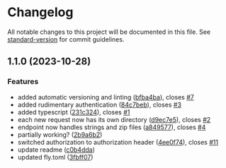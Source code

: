 # Changelog

All notable changes to this project will be documented in this file. See [standard-version](https://github.com/conventional-changelog/standard-version) for commit guidelines.

## 1.1.0 (2023-10-28)

### Features

- added automatic versioning and linting ([bfba4ba](https://github.com/EricRobertCampbell/latex-pdf-generator/commit/bfba4ba96302ecd08c852c3dce7b8f61a9f58185)), closes [#7](https://github.com/EricRobertCampbell/latex-pdf-generator/issues/7)
- added rudimentary authentication ([84c7beb](https://github.com/EricRobertCampbell/latex-pdf-generator/commit/84c7beb1ad86e83e13f4534afd9c1dca8d3b4778)), closes [#3](https://github.com/EricRobertCampbell/latex-pdf-generator/issues/3)
- added typescript ([231c324](https://github.com/EricRobertCampbell/latex-pdf-generator/commit/231c3245e359cbcbf779ee86d1edfb444764deb6)), closes [#1](https://github.com/EricRobertCampbell/latex-pdf-generator/issues/1)
- each new request now has its own directory ([d9ec7e5](https://github.com/EricRobertCampbell/latex-pdf-generator/commit/d9ec7e5e460f4ed34f38426ed7efcee7bde6f65f)), closes [#2](https://github.com/EricRobertCampbell/latex-pdf-generator/issues/2)
- endpoint now handles strings and zip files ([a849577](https://github.com/EricRobertCampbell/latex-pdf-generator/commit/a849577b1d3e77e64c5117e0dc1d8a8489460b19)), closes [#4](https://github.com/EricRobertCampbell/latex-pdf-generator/issues/4)
- partially working? ([2b9a6b2](https://github.com/EricRobertCampbell/latex-pdf-generator/commit/2b9a6b27d5ed86d66151dd9885df4d695d92c1f4))
- switched authorization to authorization header ([4ee0f74](https://github.com/EricRobertCampbell/latex-pdf-generator/commit/4ee0f74e0b28ef237b4769ed5edd23eee4210d4e)), closes [#11](https://github.com/EricRobertCampbell/latex-pdf-generator/issues/11)
- update readme ([c0b4dda](https://github.com/EricRobertCampbell/latex-pdf-generator/commit/c0b4ddafb4d1bed5092711ae23f573bfb8ee519f))
- updated fly.toml ([3fbff07](https://github.com/EricRobertCampbell/latex-pdf-generator/commit/3fbff07294ddc741cb18acaa9928e2673dd22ef5))

